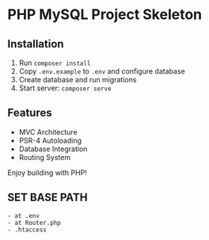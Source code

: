 # PHP MySQL Project Skeleton

## Installation
1. Run `composer install`
2. Copy `.env.example` to `.env` and configure database
3. Create database and run migrations
4. Start server: `composer serve`

## Features
- MVC Architecture
- PSR-4 Autoloading
- Database Integration
- Routing System

Enjoy building with PHP!
## SET BASE PATH
    - at .env
    - at Router.php
    - .htaccess